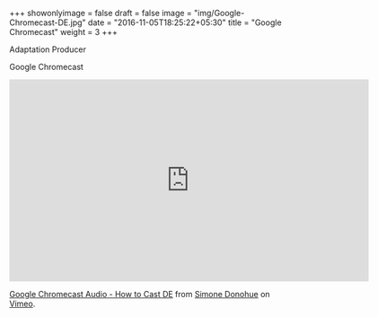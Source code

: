 +++
showonlyimage = false
draft = false
image = "img/Google-Chromecast-DE.jpg"
date = "2016-11-05T18:25:22+05:30"
title = "Google Chromecast"
weight = 3
+++

Adaptation Producer
<!--more-->

Google Chromecast

<iframe src="https://player.vimeo.com/video/214138685" width="640" height="360" frameborder="0" webkitallowfullscreen mozallowfullscreen allowfullscreen></iframe>
<p><a href="https://vimeo.com/214138685">Google Chromecast Audio - How to Cast DE</a> from <a href="https://vimeo.com/user16976500">Simone Donohue</a> on <a href="https://vimeo.com">Vimeo</a>.</p>